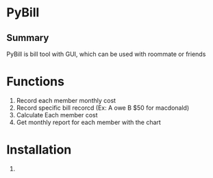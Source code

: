 # PyBill

## Summary
PyBill is bill tool with GUI, which can be used with roommate or friends


# Functions
1. Record each member monthly cost
2. Record specific bill recorcd (Ex: A owe B $50 for macdonald)
3. Calculate Each member cost 
4. Get monthly report for each member with the chart

# Installation
1. 
